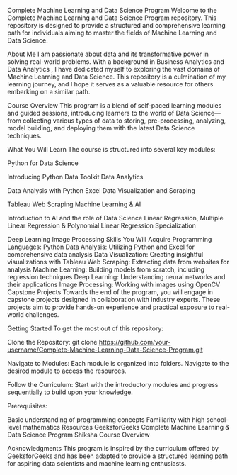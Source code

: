 Complete Machine Learning and Data Science Program
Welcome to the Complete Machine Learning and Data Science Program repository. This repository is designed to provide a structured and comprehensive learning path for individuals aiming to master the fields of Machine Learning and Data Science.

About Me
I am passionate about data and its transformative power in solving real-world problems. With a background in Business Analytics and Data Analytics , I have dedicated myself to exploring the vast domains of Machine Learning and Data Science. This repository is a culmination of my learning journey, and I hope it serves as a valuable resource for others embarking on a similar path.

Course Overview
This program is a blend of self-paced learning modules and guided sessions, introducing learners to the world of Data Science—from collecting various types of data to storing, pre-processing, analyzing, model building, and deploying them with the latest Data Science techniques.


What You Will Learn
The course is structured into several key modules:

Python for Data Science

Introducing Python
Data Toolkit
Data Analytics

Data Analysis with Python
Excel
Data Visualization and Scraping

Tableau
Web Scraping
Machine Learning & AI

Introduction to AI and the role of Data Science
Linear Regression, Multiple Linear Regression & Polynomial Linear Regression
Specialization

Deep Learning
Image Processing
Skills You Will Acquire
Programming Languages: Python
Data Analysis: Utilizing Python and Excel for comprehensive data analysis
Data Visualization: Creating insightful visualizations with Tableau
Web Scraping: Extracting data from websites for analysis
Machine Learning: Building models from scratch, including regression techniques
Deep Learning: Understanding neural networks and their applications
Image Processing: Working with images using OpenCV
Capstone Projects
Towards the end of the program, you will engage in capstone projects designed in collaboration with industry experts. These projects aim to provide hands-on experience and practical exposure to real-world challenges.

Getting Started
To get the most out of this repository:

Clone the Repository:
git clone https://github.com/your-username/Complete-Machine-Learning-Data-Science-Program.git

Navigate to Modules:
Each module is organized into folders. Navigate to the desired module to access the resources.

Follow the Curriculum:
Start with the introductory modules and progress sequentially to build upon your knowledge.


Prerequisites:

Basic understanding of programming concepts
Familiarity with high school-level mathematics
Resources
GeeksforGeeks Complete Machine Learning & Data Science Program
Shiksha Course Overview

Acknowledgments
This program is inspired by the curriculum offered by GeeksforGeeks and has been adapted to provide a structured learning path for aspiring data scientists and machine learning enthusiasts.

